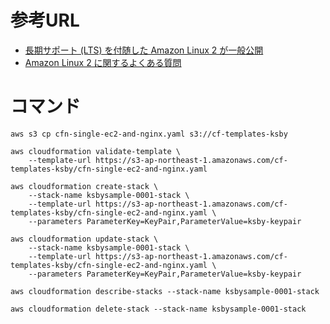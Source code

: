 # 参考URL

* [長期サポート (LTS) を付随した Amazon Linux 2 が一般公開](https://aws.amazon.com/jp/about-aws/whats-new/2018/06/announcing-amazon-linux-2-with-long-term-support/)
* [Amazon Linux 2 に関するよくある質問](https://aws.amazon.com/jp/amazon-linux-2/faqs/)

# コマンド

```
aws s3 cp cfn-single-ec2-and-nginx.yaml s3://cf-templates-ksby

aws cloudformation validate-template \
    --template-url https://s3-ap-northeast-1.amazonaws.com/cf-templates-ksby/cfn-single-ec2-and-nginx.yaml

aws cloudformation create-stack \
    --stack-name ksbysample-0001-stack \
    --template-url https://s3-ap-northeast-1.amazonaws.com/cf-templates-ksby/cfn-single-ec2-and-nginx.yaml \
    --parameters ParameterKey=KeyPair,ParameterValue=ksby-keypair

aws cloudformation update-stack \
    --stack-name ksbysample-0001-stack \
    --template-url https://s3-ap-northeast-1.amazonaws.com/cf-templates-ksby/cfn-single-ec2-and-nginx.yaml \
    --parameters ParameterKey=KeyPair,ParameterValue=ksby-keypair

aws cloudformation describe-stacks --stack-name ksbysample-0001-stack

aws cloudformation delete-stack --stack-name ksbysample-0001-stack

```
